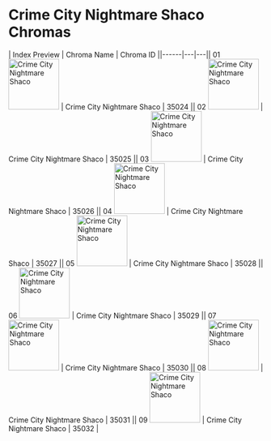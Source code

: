 # Crime City Nightmare Shaco Chromas

| Index  Preview | Chroma Name | Chroma ID ||------|---|---|| 01  <img src='https://raw.communitydragon.org/latest/plugins/rcp-be-lol-game-data/global/default/v1/champion-chroma-images/35/35024.png' alt='Crime City Nightmare Shaco' width='100'> | Crime City Nightmare Shaco | 35024 || 02  <img src='https://raw.communitydragon.org/latest/plugins/rcp-be-lol-game-data/global/default/v1/champion-chroma-images/35/35025.png' alt='Crime City Nightmare Shaco' width='100'> | Crime City Nightmare Shaco | 35025 || 03  <img src='https://raw.communitydragon.org/latest/plugins/rcp-be-lol-game-data/global/default/v1/champion-chroma-images/35/35026.png' alt='Crime City Nightmare Shaco' width='100'> | Crime City Nightmare Shaco | 35026 || 04  <img src='https://raw.communitydragon.org/latest/plugins/rcp-be-lol-game-data/global/default/v1/champion-chroma-images/35/35027.png' alt='Crime City Nightmare Shaco' width='100'> | Crime City Nightmare Shaco | 35027 || 05  <img src='https://raw.communitydragon.org/latest/plugins/rcp-be-lol-game-data/global/default/v1/champion-chroma-images/35/35028.png' alt='Crime City Nightmare Shaco' width='100'> | Crime City Nightmare Shaco | 35028 || 06  <img src='https://raw.communitydragon.org/latest/plugins/rcp-be-lol-game-data/global/default/v1/champion-chroma-images/35/35029.png' alt='Crime City Nightmare Shaco' width='100'> | Crime City Nightmare Shaco | 35029 || 07  <img src='https://raw.communitydragon.org/latest/plugins/rcp-be-lol-game-data/global/default/v1/champion-chroma-images/35/35030.png' alt='Crime City Nightmare Shaco' width='100'> | Crime City Nightmare Shaco | 35030 || 08  <img src='https://raw.communitydragon.org/latest/plugins/rcp-be-lol-game-data/global/default/v1/champion-chroma-images/35/35031.png' alt='Crime City Nightmare Shaco' width='100'> | Crime City Nightmare Shaco | 35031 || 09  <img src='https://raw.communitydragon.org/latest/plugins/rcp-be-lol-game-data/global/default/v1/champion-chroma-images/35/35032.png' alt='Crime City Nightmare Shaco' width='100'> | Crime City Nightmare Shaco | 35032 |